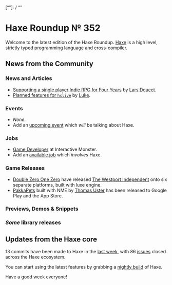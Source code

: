[_template]: ../templates/roundup.html
[date]: / "2016-01-19 09:48:00"
[modified]: / "2015-01-19 09:48:00"
[published]: / "2015-01-19 09:48:00"
[“”]: / “”

Haxe Roundup № 352
==================

Welcome to the latest edition of the Haxe Roundup. [Haxe](http://haxe.org/?utm_source=haxe.io) is a high level, strictly typed programming language and cross-compiler.

News from the Community
-----------------------

### News and Articles

-	[Supporting a single player Indie RPG for Four Years][l1] by [Lars Doucet][tw1].
-	[Planned features for `hxlive`][l2] by [Luke][tw2].

### Events

-	*None*.
-	Add an [upcoming event](https://github.com/skial/haxe.io/labels/events) which _will_ be talking about Haxe.

### Jobs

- [Game Developer][l4] at Interactive Monster.
- Add an [available job](https://github.com/skial/haxe.io/labels/jobs) which _involves_ Haxe.

### Game Releases

-	[Double Zero One Zero][tw3] have released [The Westport Independent](https://twitter.com/0010_Games/status/690236940847833088 "The Westport Independent Announcement Tweet") onto six separate platforms, built with luxe engine.
- [PakkaPets][l3] built with NME by [Thomas Uster][tw4] has been released to Google Play and the App Store.

### Previews, Demos & Snippets

### *Some* library releases

Updates from the Haxe core
--------------------------

13 commits have been made to Haxe in the [last week], with 86 [issues] closed across the Haxe ecosystem.

You can start using the latest features by grabbing a [nightly build] of Haxe.

Have a good week everyone!

[last week]: https://github.com/issues?utf8=%E2%9C%93&q=closed%3A2016-01-18..2016-01-25+org%3Ahaxefoundation+is%3Aclosed+
[issues]: https://github.com/issues?utf8=%E2%9C%93&q=org%3Ahaxefoundation+org%3Aopenfl+org%3Asnowkit+org%3AKTXSoftware+org%3Ahaxeflixel+org%3Ahaxepunk+org%3Anmehost+is%3Aclosed+closed%3A2016-01-18..2016-01-25+
[nightly build]: http://build.haxe.org

[tw4]: https://twitter.com/thomasuster "@thomasuster"
[tw3]: https://twitter.com/0010_Games "@0010_Games"
[tw2]: https://twitter.com/tienery "@tienery"
[tw1]: https://twitter.com/larsiusprime "@larsiusprime"

[l4]: https://groups.google.com/d/msg/haxelang/mtkCp6xlVWo/7SPsAsUcBwAJ "Game Developer at Interactive Monster"
[l3]: http://www.pakkapets.com/ "PakkaPets release"
[l2]: http://www.colour-id.co.uk/news/planned-features-for-the-exporter "Planned features for hxlive"
[l1]: http://www.fortressofdoors.com/supporting-an-indie-rpg-for-four-years/ "Supporting a single player Indie RPG for Four Years"

